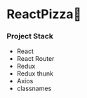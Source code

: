 # ReactPizza🍕
  ### Project Stack
  - React
  - React Router
  - Redux
  - Redux thunk
  - Axios
  - classnames
